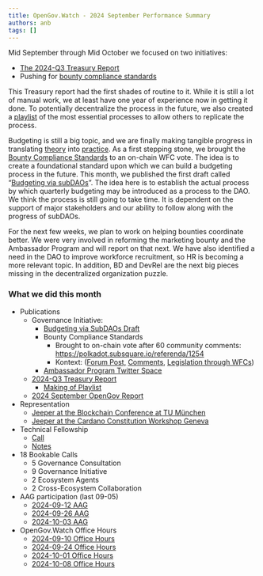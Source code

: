 ```yaml
---
title: OpenGov.Watch - 2024 September Performance Summary
authors: anb
tags: []
---
```


Mid September through Mid October we focused on two initiatives:

- [The 2024-Q3 Treasury Report](https://forum.polkadot.network/t/2024-q3-polkadot-treasury-report/10450)
- Pushing for [bounty compliance standards](https://polkadot.subsquare.io/referenda/1254)

This Treasury report had the first shades of routine to it. While it is still a lot of manual work, we at least have one year of experience now in getting it done. To potentially decentralize the process in the future, we also created a [playlist](https://www.youtube.com/watch?v=HH_yt5AtsKI&list=PL2OYlwKGkfOkqHvhyUNAWHBfMt9gQv67e) of the most essential processes to allow others to replicate the process.

Budgeting is still a big topic, and we are finally making tangible progress in translating [theory](https://forum.polkadot.network/t/based-budgeting-a-bottom-up-approach-for-strategic-effective-decentralized-budgeting/9555) into [practice](https://forum.polkadot.network/t/legislation-through-wfcs/9982). As a first stepping stone, we brought the [Bounty Compliance Standards](https://polkadot.subsquare.io/referenda/1254) to an on-chain WFC vote. The idea is to create a foundational standard upon which we can build a budgeting process in the future. This month, we published the first draft called “[Budgeting via subDAOs](https://forum.polkadot.network/t/budgeting-via-subdaos-wfc-draft/10448/4)”. The idea here is to establish the actual process by which quarterly budgeting may be introduced as a process to the DAO. We think the process is still going to take time. It is dependent on the support of major stakeholders and our ability to follow along with the progress of subDAOs.

For the next few weeks, we plan to work on helping bounties coordinate better. We were very involved in reforming the marketing bounty and the Ambassador Program and will report on that next. We have also identified a need in the DAO to improve workforce recruitment, so HR is becoming a more relevant topic. In addition, BD and DevRel are the next big pieces missing in the decentralized organization puzzle.

### What we did this month

- Publications
    - Governance Initiative:
        - [Budgeting via SubDAOs Draft](https://forum.polkadot.network/t/budgeting-via-subdaos-wfc-draft/10448)
        - Bounty Compliance Standards
            - Brought to on-chain vote after 60 community comments: https://polkadot.subsquare.io/referenda/1254
            - Kontext: ([Forum Post,](https://forum.polkadot.network/t/wfc-draft-bounty-standards/9991) [Comments,](https://hackmd.io/gNRzp7PuSTyT9Wv9slBM2g) [Legislation through WFCs](https://forum.polkadot.network/t/legislation-through-wfcs/9982))
        - [Ambassador Program Twitter Space](https://x.com/alice_und_bob/status/1844720993119408294)
    - [2024-Q3 Treasury Report](https://forum.polkadot.network/t/2024-q3-polkadot-treasury-report/10450)
        - [Making of Playlist](https://www.youtube.com/watch?v=HH_yt5AtsKI&list=PL2OYlwKGkfOkqHvhyUNAWHBfMt9gQv67e)
    - [2024 September OpenGov Report](https://www.opengov.watch/reports/governance-reports/2024-09-governance-report)
- Representation
    - [Jeeper at the Blockchain Conference at TU München](https://x.com/xcjeeper/status/1840110977012117839)
    - [Jeeper at the Cardano Constitution Workshop Geneva](https://x.com/CatalystSwarm/status/1833467500463305066)
- Technical Fellowship
    - [Call](https://www.youtube.com/watch?v=hAMo6wMOuak)
    - [Notes](https://forum.polkadot.network/t/2024-09-17-technical-fellowship-opendev-call/10457)
- 18 Bookable Calls
    - 5 Governance Consultation
    - 9 Governance Initiative
    - 2 Ecosystem Agents
    - 2 Cross-Ecosystem Collaboration
- AAG participation (last 09-05)
    - [2024-09-12 AAG](https://www.youtube.com/watch?v=qRx0jltcVYw)
    - [2024-09-26 AAG](https://www.youtube.com/watch?v=DpcKGt2Zz1Q)
    - [2024-10-03 AAG](https://www.youtube.com/watch?v=DpcKGt2Zz1Q)
- OpenGov.Watch Office Hours
    - [2024-09-10 Office Hours](https://x.com/alice_und_bob/status/1833406842862542908)
    - [2024-09-24 Office Hours](https://x.com/alice_und_bob/status/1838474520442613784)
    - [2024-10-01 Office Hours](https://x.com/alice_und_bob/status/1841132419107172630)
    - [2024-10-08 Office Hours](https://x.com/alice_und_bob/status/1843562045398233539)